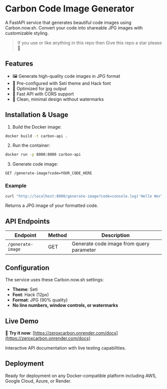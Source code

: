 # Carbon Code Image Generator

A FastAPI service that generates beautiful code images using Carbon.now.sh. Convert your code into shareable JPG images with customizable styling.

> If you use or like anything in this repo then Give this repo a star please 🌟

## Features

- 🖼️ Generate high-quality code images in JPG format
- 🎨 Pre-configured with Seti theme and Hack font
- 📐 Optimized for jpg output
- 🚀 Fast API with CORS support
- 🎯 Clean, minimal design without watermarks

## Installation & Usage

1. Build the Docker image:
```bash
docker build -t carbon-api .
```

2. Run the container:
```bash
docker run -p 8000:8000 carbon-api
```

3. Generate code image:
```
GET /generate-image?code=YOUR_CODE_HERE
```

### Example
```bash
curl "http://localhost:8000/generate-image?code=console.log('Hello World');"
```

Returns a JPG image of your formatted code.

## API Endpoints

| Endpoint | Method | Description |
|----------|--------|-------------|
| `/generate-image` | GET | Generate code image from query parameter |

## Configuration

The service uses these Carbon.now.sh settings:
- **Theme**: Seti
- **Font**: Hack (12px)
- **Format**: JPG (90% quality)
- **No line numbers, window controls, or watermarks**

## Live Demo

🚀 **Try it now**: [https://zeroxcarbon.onrender.com/docs](https://zeroxcarbon.onrender.com/docs)

Interactive API documentation with live testing capabilities.

## Deployment

Ready for deployment on any Docker-compatible platform including AWS, Google Cloud, Azure, or Render.
